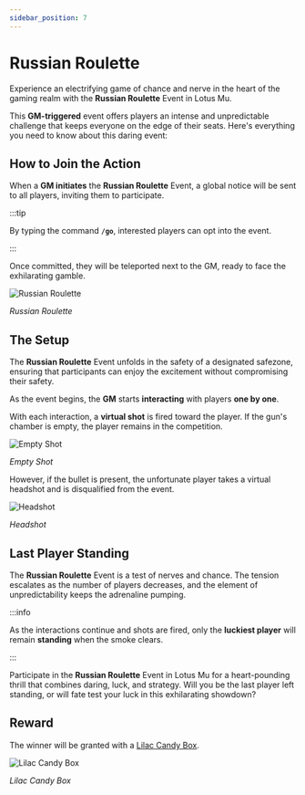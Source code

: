 ```yaml
---
sidebar_position: 7
---
```


# Russian Roulette

Experience an electrifying game of chance and nerve in the heart of the gaming realm with the **Russian Roulette** Event in Lotus Mu.

This **GM-triggered** event offers players an intense and unpredictable challenge that keeps everyone on the edge of their seats. Here's everything you need to know about this daring event:

## How to Join the Action

When a **GM initiates** the **Russian Roulette** Event, a global notice will be sent to all players, inviting them to participate.

:::tip

By typing the command **`/go`**, interested players can opt into the event.

:::

Once committed, they will be teleported next to the GM, ready to face the exhilarating gamble.

![Russian Roulette](/img/events/roulette/roulette-start.jpg)

_Russian Roulette_

## The Setup

The **Russian Roulette** Event unfolds in the safety of a designated safezone, ensuring that participants can enjoy the excitement without compromising their safety.

As the event begins, the **GM** starts **interacting** with players **one by one**.

With each interaction, a **virtual shot** is fired toward the player. If the gun's chamber is empty, the player remains in the competition.

![Empty Shot](/img/events/roulette/roulette-empty.jpg)

_Empty Shot_

However, if the bullet is present, the unfortunate player takes a virtual headshot and is disqualified from the event.

![Headshot](/img/events/roulette/roulette-headshot.jpg)

_Headshot_

## Last Player Standing

The **Russian Roulette** Event is a test of nerves and chance. The tension escalates as the number of players decreases, and the element of unpredictability keeps the adrenaline pumping.

:::info

As the interactions continue and shots are fired, only the **luckiest player** will remain **standing** when the smoke clears.

:::

Participate in the **Russian Roulette** Event in Lotus Mu for a heart-pounding thrill that combines daring, luck, and strategy. Will you be the last player left standing, or will fate test your luck in this exhilarating showdown?

## Reward

The winner will be granted with a [Lilac Candy Box](/items/item-bags/misc/lilac-candy-box/).

![Lilac Candy Box](/img/items/item-bags/lilac-candy-box.png)

_Lilac Candy Box_
